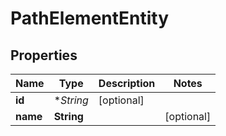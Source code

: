 # PathElementEntity

## Properties
Name | Type | Description | Notes
------------ | ------------- | ------------- | -------------
**id** | **String*  | [optional] 
**name** | **String** |  | [optional] 


